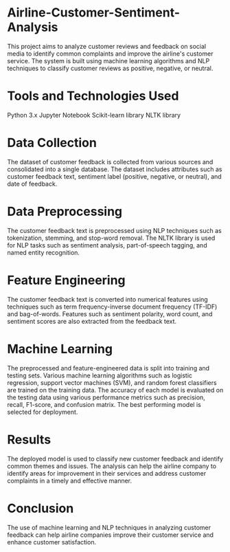 # Airline-Customer-Sentiment-Analysis
This project aims to analyze customer reviews and feedback on social media to identify common complaints and improve the airline's customer service. The system is built using machine learning algorithms and NLP techniques to classify customer reviews as positive, negative, or neutral.
# Tools and Technologies Used
Python 3.x
Jupyter Notebook
Scikit-learn library
NLTK library
# Data Collection
The dataset of customer feedback is collected from various sources and consolidated into a single database.
The dataset includes attributes such as customer feedback text, sentiment label (positive, negative, or neutral), and date of feedback.
# Data Preprocessing
The customer feedback text is preprocessed using NLP techniques such as tokenization, stemming, and stop-word removal.
The NLTK library is used for NLP tasks such as sentiment analysis, part-of-speech tagging, and named entity recognition.
# Feature Engineering
The customer feedback text is converted into numerical features using techniques such as term frequency-inverse document frequency (TF-IDF) and bag-of-words.
Features such as sentiment polarity, word count, and sentiment scores are also extracted from the feedback text.
# Machine Learning
The preprocessed and feature-engineered data is split into training and testing sets.
Various machine learning algorithms such as logistic regression, support vector machines (SVM), and random forest classifiers are trained on the training data.
The accuracy of each model is evaluated on the testing data using various performance metrics such as precision, recall, F1-score, and confusion matrix.
The best performing model is selected for deployment.
# Results
The deployed model is used to classify new customer feedback and identify common themes and issues.
The analysis can help the airline company to identify areas for improvement in their services and address customer complaints in a timely and effective manner.
# Conclusion
The use of machine learning and NLP techniques in analyzing customer feedback can help airline companies improve their customer service and enhance customer satisfaction.
